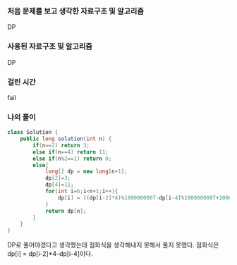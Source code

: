 ### 처음 문제를 보고 생각한 자료구조 및 알고리즘

DP

### 사용된 자료구조 및 알고리즘

DP

### 걸린 시간

fail

### 나의 풀이

```java
class Solution {
    public long solution(int n) {
        if(n==2) return 3;
        else if(n==4) return 11;
        else if(n%2==1) return 0;
        else{
            long[] dp = new long[n+1];
            dp[2]=3;
            dp[4]=11;
            for(int i=6;i<n+1;i++){
                dp[i] = ((dp[i-2]*4)%1000000007-dp[i-4]%1000000007+1000000007)%1000000007;
            }
            return dp[n];
        }
    }
}
```

DP로 풀어야겠다고 생각했는데 점화식을 생각해내지 못해서 풀지 못했다. 점화식은 dp[i] = dp[i-2]*4-dp[i-4]이다.